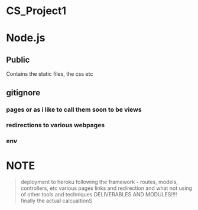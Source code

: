 # CS_Project1
# Node.js
## Public 
Contains the static files, the css etc
## gitignore
### pages or as i like to call them soon to be views
### redirections to various webpages
### env
# NOTE
> deployment to heroku
> following the framework - routes, models, controllers, etc
> various pages
> links and redirection and what not
> using of other tools  and techniques
> DELIVERABLES AND MODULES!!!!
> finally the actual calcualtionS
<!-- npm init, npm install express-!>
